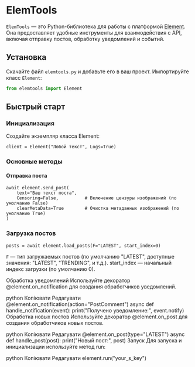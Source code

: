 # ElemTools

`ElemTools` — это Python-библиотека для работы с платформой [Element](https://elemsocial.com). Она предоставляет удобные инструменты для взаимодействия с API, включая отправку постов, обработку уведомлений и событий.

## Установка

Скачайте файл `elemtools.py` и добавьте его в ваш проект. Импортируйте класс `Element`:

```python
from elemtools import Element
```

## Быстрый старт

### Инициализация
Создайте экземпляр класса Element:
```
client = Element("Любой текст", Logs=True)
```

### Основные методы

#### Отправка поста
```
await element.send_post(
    text="Ваш текст поста",
    Censoring=False,          # Включение цензуры изображений (по умолчанию False)
    clearMetaData=True        # Очистка метаданных изображений (по умолчанию True)
)
```
### Загрузка постов
```
posts = await element.load_posts(F="LATEST", start_index=0)
```
```F``` — тип загружаемых постов (по умолчанию "LATEST", доступные значения: "LATEST", "TRENDING", и т.д.).
start_index — начальный индекс загрузки (по умолчанию 0).

Обработка уведомлений
Используйте декоратор @element.on_notification для создания обработчиков уведомлений.

python
Копіювати
Редагувати
@element.on_notification(action="PostComment")
async def handle_notification(event):
    print("Получено уведомление:", event.notify)
Обработка новых постов
Используйте декоратор @element.on_post для создания обработчиков новых постов.

python
Копіювати
Редагувати
@element.on_post(type="LATEST")
async def handle_post(post):
    print("Новый пост:", post)
Запуск
Для запуска и инициализации используйте метод run:

python
Копіювати
Редагувати
element.run("your_s_key")
